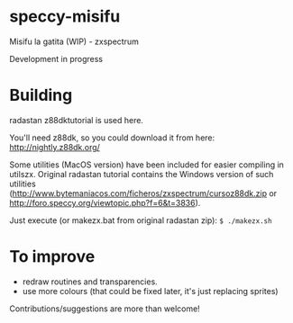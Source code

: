 # speccy-misifu
Misifu la gatita (WIP) - zxspectrum

Development in progress

# Building
radastan z88dktutorial is used here. 

You'll need z88dk, so you could download it from here:
http://nightly.z88dk.org/

Some utilities (MacOS version) have been included for easier compiling in utilszx. Original radastan tutorial contains the Windows version of such utilities (http://www.bytemaniacos.com/ficheros/zxspectrum/cursoz88dk.zip or http://foro.speccy.org/viewtopic.php?f=6&t=3836).

Just execute (or makezx.bat from original radastan zip):
`$ ./makezx.sh` 


# To improve
*  redraw routines and transparencies.
*  use more colours (that could be fixed later, it's just replacing sprites)


Contributions/suggestions are more than welcome!
